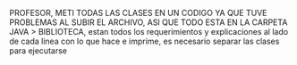 PROFESOR, METI TODAS LAS CLASES EN UN CODIGO YA QUE TUVE PROBLEMAS AL SUBIR EL ARCHIVO, ASI QUE TODO ESTA EN LA CARPETA JAVA > BIBLIOTECA, estan todos los requerimientos y explicaciones al lado de cada linea con lo que hace e imprime, es necesario separar las clases para ejecutarse
